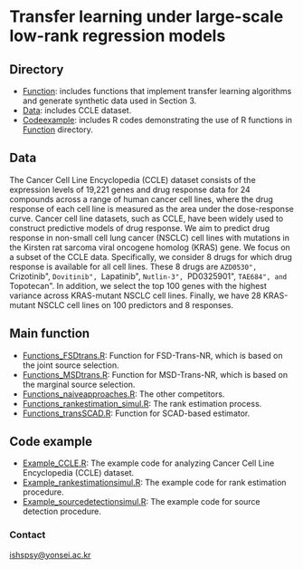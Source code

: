 # Transfer learning under large-scale low-rank regression models

## Directory
- [Function](https://github.com/ishspsy/transfer_learning/tree/main/Function): includes functions that implement transfer learning algorithms and generate synthetic data used in Section 3.
- [Data](https://github.com/ishspsy/transfer_learning/tree/main/Data): includes CCLE dataset.
- [Codeexample](https://github.com/ishspsy/transfer_learning/tree/main/Codeexample): includes R codes demonstrating the use of R functions in [Function](https://github.com/ishspsy/transfer_learning/tree/main/Function) directory.


## Data
The Cancer Cell Line Encyclopedia (CCLE) dataset consists of the expression levels of 19,221 genes and drug response data for 24 compounds across a range of human cancer cell lines, where the drug response of each cell line is measured as the area under the dose-response curve. Cancer cell line datasets, such as CCLE, have been widely used to construct predictive models of drug response. We aim to predict drug response in non-small cell lung cancer (NSCLC) cell lines with mutations in the Kirsten rat sarcoma viral oncogene homolog (KRAS) gene. We focus on a subset of the CCLE data. Specifically, we consider 8 drugs for which drug response is available for all cell lines. These 8 drugs are ``AZD0530", ``Crizotinib", ``Dovitinib", ``Lapatinib", ``Nutlin-3", ``PD0325901", ``TAE684", and ``Topotecan". In addition, we select the top 100 genes with the highest variance across KRAS-mutant NSCLC cell lines. Finally, we have 28 KRAS-mutant NSCLC cell lines on 100 predictors and 8 responses.

## Main function
- [Functions_FSDtrans.R](https://github.com/ishspsy/transfer_learning/blob/main/Function/Functions_FSDtrans.R): Function for FSD-Trans-NR, which is based on the joint source selection.
- [Functions_MSDtrans.R](https://github.com/ishspsy/transfer_learning/blob/main/Function/Functions_MSDtrans.R): Function for MSD-Trans-NR, which is based on the marginal source selection.
- [Functions_naiveapproaches.R](https://github.com/ishspsy/transfer_learning/blob/main/Function/Functions_naiveapproaches.R): The other competitors.
- [Functions_rankestimation_simul.R](https://github.com/ishspsy/transfer_learning/blob/main/Function/Functions_rankestimation_simul.R): The rank estimation process.
- [Functions_transSCAD.R](https://github.com/ishspsy/transfer_learning/blob/main/Function/Functions_transSCAD.R): Function for SCAD-based estimator.

## Code example
- [Example_CCLE.R](https://github.com/ishspsy/transfer_learning/blob/main/Codeexample/Example_CCLE.R): The example code for analyzing Cancer Cell Line Encyclopedia (CCLE) dataset.
- [Example_rankestimationsimul.R](https://github.com/ishspsy/transfer_learning/blob/main/Codeexample/Example_rankestimationsimul.R): The example code for rank estimation procedure.
- [Example_sourcedetectionsimul.R](https://github.com/ishspsy/transfer_learning/blob/main/Codeexample/Example_sourcedetectionsimul.R): The example code for source detection procedure.

### Contact
ishspsy@yonsei.ac.kr
